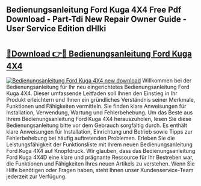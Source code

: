 ## Bedienungsanleitung Ford Kuga 4X4 Free Pdf Download - Part-Tdi New Repair Owner Guide - User Service Edition dHlki

# <h2><a href="http://df4sxls.blite.top/?on=Bedienungsanleitung+Ford+Kuga+4X4">🔗Download 👉🔴 Bedienungsanleitung Ford Kuga 4X4</a></h2>

[![Bedienungsanleitung Ford Kuga 4X4 new download](https://i.imgur.com/lujVjoI.png)](http://df4sxls.blite.top/?on=Bedienungsanleitung+Ford+Kuga+4X4)
Willkommen bei der Bedienungsanleitung für Ihr neu eingerichtetes Bedienungsanleitung Ford Kuga 4X4. Dieser umfassende Leitfaden soll Ihnen den Einstieg in Ihr Produkt erleichtern und Ihnen ein gründliches Verständnis seiner Merkmale, Funktionen und Fähigkeiten vermitteln. Sie finden klare Anweisungen für Installation, Verwendung, Wartung und Fehlerbehebung. Um das Beste aus Ihrem Bedienungsanleitung Ford Kuga 4X4 herauszuholen, lesen Sie diese Bedienungsanleitung bitte vor dem Gebrauch sorgfältig durch. Es enthält klare Anweisungen für Installation, Einrichtung und Betrieb sowie Tipps zur Fehlerbehebung bei häufig auftretenden Problemen. Erleben Sie die Leistungsfähigkeit der Funktionsliste mit Ihrem neuen Bedienungsanleitung Ford Kuga 4X4 auf Knopfdruck. Wir glauben, dass das Bedienungsanleitung Ford Kuga 4X4D eine klare und prägnante Ressource für Ihr Bestreben war, die Funktionen und Fähigkeiten Ihres neuen Artikels zu verstehen. Wenn Sie Hilfe benötigen oder Fragen haben, steht Ihnen unser Kundenservice-Team jederzeit zur Verfügung.
